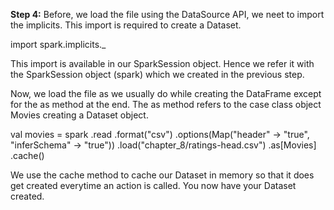 
**Step 4:** Before, we load the file using the DataSource API, we neet to import the implicits. This import is required to create a Dataset.

import spark.implicits._

This import is available in our SparkSession object. Hence we refer it with the SparkSession object (spark) which we created in the previous step.


Now, we load the file as we usually do while creating the DataFrame except for the as method at the end. The as method refers to the case class object Movies creating a Dataset object.

val movies = spark
  .read
  .format("csv")
  .options(Map("header" -> "true", "inferSchema" -> "true"))
  .load("chapter_8/ratings-head.csv")
  .as[Movies]
  .cache()

 

We use the cache method to cache our Dataset in memory so that it does get created everytime an action is called. You now have your Dataset created.
